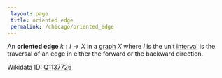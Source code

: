 ```yaml
---
 layout: page
 title: oriented edge
 permalink: /chicago/oriented_edge
---
```

An **oriented edge** $k:I\to X$ in a [graph](https://mathgloss.github.io/MathGloss/graph) $X$ where $I$ is the unit [interval](https://mathgloss.github.io/MathGloss/interval) is the traversal of an edge in either the forward or the backward direction.

Wikidata ID: [Q1137726](https://www.wikidata.org/wiki/Q1137726)
